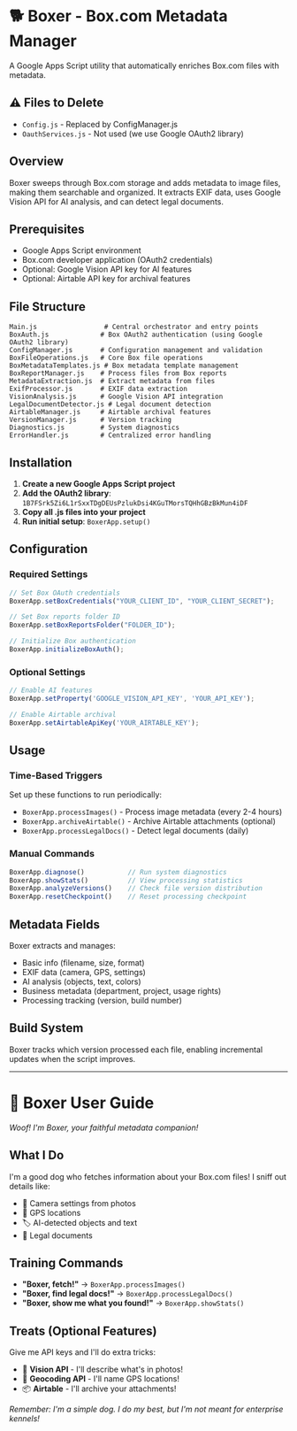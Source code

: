 # 🐕 Boxer - Box.com Metadata Manager

A Google Apps Script utility that automatically enriches Box.com files with metadata.

## ⚠️ Files to Delete
- `Config.js` - Replaced by ConfigManager.js
- `OauthServices.js` - Not used (we use Google OAuth2 library)

## Overview
Boxer sweeps through Box.com storage and adds metadata to image files, making them searchable and organized. It extracts EXIF data, uses Google Vision API for AI analysis, and can detect legal documents.

## Prerequisites
- Google Apps Script environment
- Box.com developer application (OAuth2 credentials)
- Optional: Google Vision API key for AI features
- Optional: Airtable API key for archival features

## File Structure
```
Main.js                 # Central orchestrator and entry points
BoxAuth.js             # Box OAuth2 authentication (using Google OAuth2 library)
ConfigManager.js       # Configuration management and validation
BoxFileOperations.js   # Core Box file operations
BoxMetadataTemplates.js # Box metadata template management
BoxReportManager.js    # Process files from Box reports
MetadataExtraction.js  # Extract metadata from files
ExifProcessor.js       # EXIF data extraction
VisionAnalysis.js      # Google Vision API integration
LegalDocumentDetector.js # Legal document detection
AirtableManager.js     # Airtable archival features
VersionManager.js      # Version tracking
Diagnostics.js         # System diagnostics
ErrorHandler.js        # Centralized error handling
```

## Installation

1. **Create a new Google Apps Script project**
2. **Add the OAuth2 library**: `1B7FSrk5Zi6L1rSxxTDgDEUsPzlukDsi4KGuTMorsTQHhGBzBkMun4iDF`
3. **Copy all .js files into your project**
4. **Run initial setup**: `BoxerApp.setup()`

## Configuration

### Required Settings
```javascript
// Set Box OAuth credentials
BoxerApp.setBoxCredentials("YOUR_CLIENT_ID", "YOUR_CLIENT_SECRET");

// Set Box reports folder ID
BoxerApp.setBoxReportsFolder("FOLDER_ID");

// Initialize Box authentication
BoxerApp.initializeBoxAuth();
```

### Optional Settings
```javascript
// Enable AI features
BoxerApp.setProperty('GOOGLE_VISION_API_KEY', 'YOUR_API_KEY');

// Enable Airtable archival
BoxerApp.setAirtableApiKey('YOUR_AIRTABLE_KEY');
```

## Usage

### Time-Based Triggers
Set up these functions to run periodically:
- `BoxerApp.processImages()` - Process image metadata (every 2-4 hours)
- `BoxerApp.archiveAirtable()` - Archive Airtable attachments (optional)
- `BoxerApp.processLegalDocs()` - Detect legal documents (daily)

### Manual Commands
```javascript
BoxerApp.diagnose()           // Run system diagnostics
BoxerApp.showStats()          // View processing statistics
BoxerApp.analyzeVersions()    // Check file version distribution
BoxerApp.resetCheckpoint()    // Reset processing checkpoint
```

## Metadata Fields
Boxer extracts and manages:
- Basic info (filename, size, format)
- EXIF data (camera, GPS, settings)
- AI analysis (objects, text, colors)
- Business metadata (department, project, usage rights)
- Processing tracking (version, build number)

## Build System
Boxer tracks which version processed each file, enabling incremental updates when the script improves.

---

# 🦴 Boxer User Guide

*Woof! I'm Boxer, your faithful metadata companion!*

## What I Do
I'm a good dog who fetches information about your Box.com files! I sniff out details like:
- 📸 Camera settings from photos
- 📍 GPS locations 
- 🏷️ AI-detected objects and text
- 📄 Legal documents

## Training Commands
- **"Boxer, fetch!"** → `BoxerApp.processImages()`
- **"Boxer, find legal docs!"** → `BoxerApp.processLegalDocs()`
- **"Boxer, show me what you found!"** → `BoxerApp.showStats()`

## Treats (Optional Features)
Give me API keys and I'll do extra tricks:
- 🎾 **Vision API** - I'll describe what's in photos!
- 📍 **Geocoding API** - I'll name GPS locations!
- 📦 **Airtable** - I'll archive your attachments!

*Remember: I'm a simple dog. I do my best, but I'm not meant for enterprise kennels!*